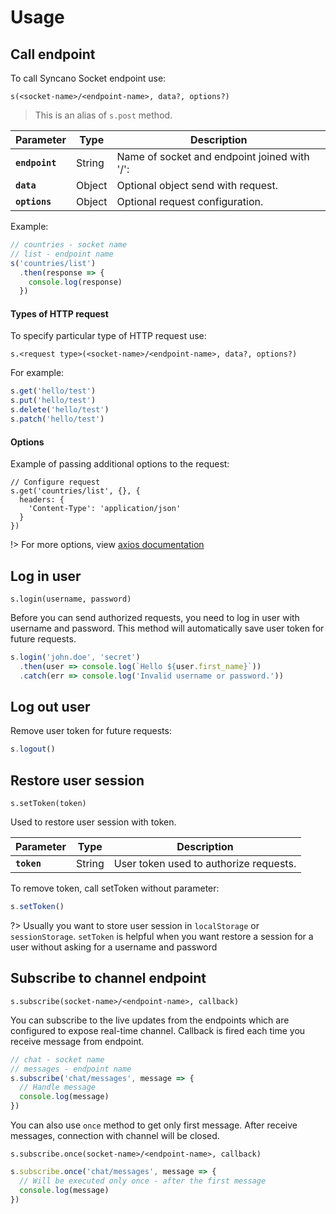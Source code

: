 # Usage

## Call endpoint

To call Syncano Socket endpoint use:

`s(<socket-name>/<endpoint-name>, data?, options?)`
> This is an alias of `s.post` method.

| Parameter | Type | Description |
|-----------|------|-------------|
| **`endpoint`** | String | Name of socket and endpoint joined with '/':  |
| **`data`** | Object | Optional object send with request. |
| **`options`** | Object | Optional request configuration. |

Example:
```javascript
// countries - socket name
// list - endpoint name
s('countries/list')
  .then(response => {
    console.log(response)
  })
```

#### Types of HTTP request
To specify particular type of HTTP request use:

`s.<request type>(<socket-name>/<endpoint-name>, data?, options?)`

For example:
```javascript
s.get('hello/test')
s.put('hello/test')
s.delete('hello/test')
s.patch('hello/test')
```


#### Options

Example of passing additional options to the request:

```javacript
// Configure request
s.get('countries/list', {}, {
  headers: {
    'Content-Type': 'application/json'
  }
})
```

!> For more options, view [axios documentation](https://www.npmjs.com/package/axios)

## Log in user

`s.login(username, password)`

Before you can send authorized requests, you need to log in user with username and password. This method will automatically save user token for future requests.

```js
s.login('john.doe', 'secret')
  .then(user => console.log(`Hello ${user.first_name}`))
  .catch(err => console.log('Invalid username or password.'))
```

## Log out user

Remove user token for future requests:
```js
s.logout()
```

## Restore user session
`s.setToken(token)`

Used to restore user session with token.

| Parameter | Type | Description |
|-----------|------|-------------|
| **`token`** | String | User token used to authorize requests.  |

To remove token, call setToken without parameter:

```js
s.setToken()
```

?> Usually you want to store user session in `localStorage` or `sessionStorage`. `setToken` is helpful when you want restore a session for a user without asking for a username and password

## Subscribe to channel endpoint

 `s.subscribe(socket-name>/<endpoint-name>, callback)`

You can subscribe to the live updates from the endpoints which are configured to expose real-time channel.
Callback is fired each time you receive message from endpoint.

```js
// chat - socket name
// messages - endpoint name
s.subscribe('chat/messages', message => {
  // Handle message
  console.log(message)
})
```

You can also use `once` method to get only first message. After receive messages, connection with channel will be closed.

`s.subscribe.once(socket-name>/<endpoint-name>, callback)`

```js
s.subscribe.once('chat/messages', message => {
  // Will be executed only once - after the first message
  console.log(message)
})
```
